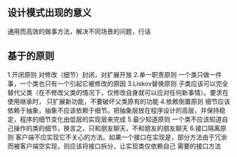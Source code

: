 
## 设计模式出现的意义
通用而高效的做事方法，解决不同场景的问题，行话

## 基于的原则
1.开闭原则           对修改（细节）封闭，对扩展开放
2.单一职责原则        一个类只做一件事，一个类也只有一个引起它被修改的原因
3.Liskov替换原则     子类应该可以完全替代父类（在不修改父类的情况下，仅修改自身就可以应对任何新事情）。要求在使用继承时，
                   只扩展新功能，不要破坏父类原有的功能
4.依赖倒置原则        细节应该依赖于抽象，抽象不应该依赖于细节。把抽象层放在程序设计的高层，并保持稳定，程序的细节变化由低层的实现层来完成
5.最少知道原则        一个类不应该知道自己操作的类的细节，换言之，只和朋友聊天，不和朋友的朋友聊天
6.接口隔离原则        客户端不应实现它不关心的方法。如果一个接口在实现是，部分方法由于冗余而被客户端空实现，则应该将接口拆分，让实现类仅依赖自己
                    需要的接口方法